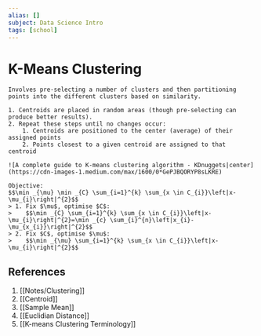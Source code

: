 ```yaml
---
alias: []
subject: Data Science Intro
tags: [school]
---
```

# K-Means Clustering

```ad-note
Involves pre-selecting a number of clusters and then partitioning points into the different clusters based on similarity.
```

```ad-info
1. Centroids are placed in random areas (though pre-selecting can produce better results).
2. Repeat these steps until no changes occur:
	1. Centroids are positioned to the center (average) of their assigned points
	2. Points closest to a given centroid are assigned to that centroid
```

```ad-example
![A complete guide to K-means clustering algorithm - KDnuggets|center](https://cdn-images-1.medium.com/max/1600/0*GePJBQORYP8sLKRE)
```

```ad-math
Objective:
$$\min _{\mu} \min _{C} \sum_{i=1}^{k} \sum_{x \in C_{i}}\left|x-\mu_{i}\right|^{2}$$
> 1. Fix $\mu$, optimise $C$:
>    $$\min _{C} \sum_{i=1}^{k} \sum_{x \in C_{i}}\left|x-\mu_{i}\right|^{2}=\min _{c} \sum_{i}^{n}\left|x_{i}-\mu_{x_{i}}\right|^{2}$$
> 2. Fix $C$, optimise $\mu$:
>    $$\min _{\mu} \sum_{i=1}^{k} \sum_{x \in C_{i}}\left|x-\mu_{i}\right|^{2}$$
```

## References
1. [[Notes/Clustering]]
2. [[Centroid]]
3. [[Sample Mean]]
4. [[Euclidian Distance]]
5. [[K-means Clustering Terminology]]